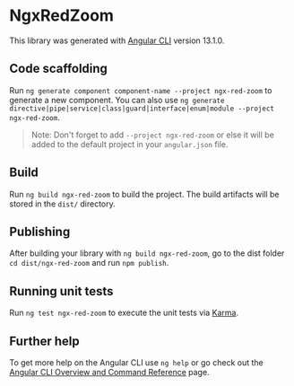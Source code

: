 # NgxRedZoom

This library was generated with [Angular CLI](https://github.com/angular/angular-cli) version 13.1.0.

## Code scaffolding

Run `ng generate component component-name --project ngx-red-zoom` to generate a new component. You can also use `ng generate directive|pipe|service|class|guard|interface|enum|module --project ngx-red-zoom`.
> Note: Don't forget to add `--project ngx-red-zoom` or else it will be added to the default project in your `angular.json` file. 

## Build

Run `ng build ngx-red-zoom` to build the project. The build artifacts will be stored in the `dist/` directory.

## Publishing

After building your library with `ng build ngx-red-zoom`, go to the dist folder `cd dist/ngx-red-zoom` and run `npm publish`.

## Running unit tests

Run `ng test ngx-red-zoom` to execute the unit tests via [Karma](https://karma-runner.github.io).

## Further help

To get more help on the Angular CLI use `ng help` or go check out the [Angular CLI Overview and Command Reference](https://angular.io/cli) page.
